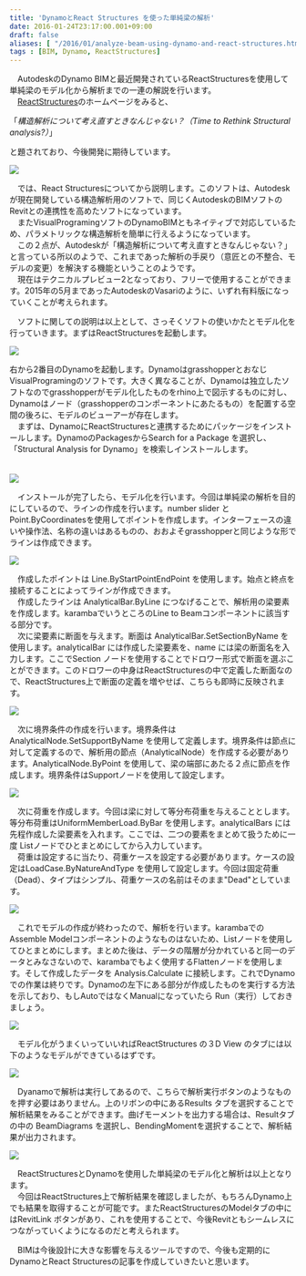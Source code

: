 ```yaml
---
title: 'DynamoとReact Structures を使った単純梁の解析'
date: 2016-01-24T23:17:00.001+09:00
draft: false
aliases: [ "/2016/01/analyze-beam-using-dynamo-and-react-structures.html" ]
tags : [BIM, Dynamo, ReactStructures]
---
```


　AutodeskのDynamo BIMと最近開発されているReactStructuresを使用して単純梁のモデル化から解析までの一連の解説を行います。  
　[ReactStructures](http://react.autodesk.com/)のホームページをみると、  
  

「_構造解析について考え直すときなんじゃない？（Time to Rethink Structural analysis?）_」 

  

と題されており、今後開発に期待しています。  
  

[![](https://2.bp.blogspot.com/-FrbrjO65KRA/VqRNDbLXIQI/AAAAAAAABK0/hBUvDikczak/s640/%25E3%2583%2588%25E3%2583%2583%25E3%2583%2597%25E7%2594%25A8%25E7%2594%25BB%25E5%2583%258F.JPG)](http://2.bp.blogspot.com/-FrbrjO65KRA/VqRNDbLXIQI/AAAAAAAABK0/hBUvDikczak/s1600/%25E3%2583%2588%25E3%2583%2583%25E3%2583%2597%25E7%2594%25A8%25E7%2594%25BB%25E5%2583%258F.JPG)

  

  

　では、React Structuresについてから説明します。このソフトは、Autodeskが現在開発している構造解析用のソフトで、同じくAutodeskのBIMソフトのRevitとの連携性を高めたソフトになっています。  
　またVisualProgramingソフトのDynamoBIMともネイティブで対応しているため、パラメトリックな構造解析を簡単に行えるようになっています。  
　この２点が、Autodeskが「構造解析について考え直すときなんじゃない？」と言っている所以のようで、これまであった解析の手戻り（意匠との不整合、モデルの変更）を解決する機能ということのようです。  
　現在はテクニカルプレビュー2となっており、フリーで使用することができます。2015年の5月まであったAutodeskのVasariのように、いずれ有料版になっていくことが考えられます。  
  
　ソフトに関しての説明は以上として、さっそくソフトの使いかたとモデル化を行っていきます。まずはReactStructuresを起動します。  
  

[![](https://3.bp.blogspot.com/-NLuWCl5wlM0/VqRKcIJDnCI/AAAAAAAABKg/51trtkuu0e0/s640/%25E3%2582%25BD%25E3%2583%2595%25E3%2583%2588%25E3%2581%25AE%25E8%25B5%25B7%25E5%258B%2595.JPG)](http://3.bp.blogspot.com/-NLuWCl5wlM0/VqRKcIJDnCI/AAAAAAAABKg/51trtkuu0e0/s1600/%25E3%2582%25BD%25E3%2583%2595%25E3%2583%2588%25E3%2581%25AE%25E8%25B5%25B7%25E5%258B%2595.JPG)

  

右から2番目のDynamoを起動します。DynamoはgrasshopperとおなじVisualProgramingのソフトです。大きく異なることが、Dynamoは独立したソフトなのでgrasshopperがモデル化したものをrhino上で図示するものに対し、Dynamoはノード（grasshopperのコンポーネントにあたるもの）を配置する空間の後ろに、モデルのビューアーが存在します。  
　まずは、DynamoにReactStructuresと連携するためにパッケージをインストールします。DynamoのPackagesからSearch for a Package を選択し、「Structural Analysis for Dynamo」を検索しインストールします。  
　  

[![](https://1.bp.blogspot.com/-kmkwG_LlOEQ/VqRMjEGyfZI/AAAAAAAABKs/cPT7t41W61Y/s640/react%25E3%2581%25AE%25E3%2582%25A4%25E3%2583%25B3%25E3%2582%25B9%25E3%2583%2588%25E3%2583%25BC%25E3%2583%25AB.JPG)](http://1.bp.blogspot.com/-kmkwG_LlOEQ/VqRMjEGyfZI/AAAAAAAABKs/cPT7t41W61Y/s1600/react%25E3%2581%25AE%25E3%2582%25A4%25E3%2583%25B3%25E3%2582%25B9%25E3%2583%2588%25E3%2583%25BC%25E3%2583%25AB.JPG)

  
  
　インストールが完了したら、モデル化を行います。今回は単純梁の解析を目的にしているので、ラインの作成を行います。number slider とPoint.ByCoordinatesを使用してポイントを作成します。インターフェースの違いや操作法、名称の違いはあるものの、おおよそgrasshopperと同じような形でラインは作成できます。  
  

[![](https://1.bp.blogspot.com/-MYY994ghQow/VqTUgiKO4WI/AAAAAAAABLE/0sP-rp4XtgQ/s640/%25E3%2583%25A9%25E3%2582%25A4%25E3%2583%25B3%25E3%2581%25AE%25E4%25BD%259C%25E6%2588%2590.JPG)](http://1.bp.blogspot.com/-MYY994ghQow/VqTUgiKO4WI/AAAAAAAABLE/0sP-rp4XtgQ/s1600/%25E3%2583%25A9%25E3%2582%25A4%25E3%2583%25B3%25E3%2581%25AE%25E4%25BD%259C%25E6%2588%2590.JPG)

  
　作成したポイントは Line.ByStartPointEndPoint を使用します。始点と終点を接続することによってラインが作成できます。  
　作成したラインは AnalyticalBar.ByLine につなげることで、解析用の梁要素を作成します。karambaでいうところのLine to Beamコンポーネントに該当する部分です。  
　次に梁要素に断面を与えます。断面は AnalyticalBar.SetSectionByName を使用します。analyticalBar には作成した梁要素を、name には梁の断面名を入力します。ここでSection ノードを使用することでドロワー形式で断面を選ぶことができます。このドロワーの中身はReactStructuresの中で定義した断面なので、ReactStructures上で断面の定義を増やせば、こちらも即時に反映されます。  
  

[![](https://4.bp.blogspot.com/-WhwUHyt7sec/VqTWhAN7WXI/AAAAAAAABLQ/ACnfPHLywbY/s640/%25E6%25A2%2581%25E8%25A6%2581%25E7%25B4%25A0%25E3%2581%25AE%25E4%25BD%259C%25E6%2588%2590.JPG)](http://4.bp.blogspot.com/-WhwUHyt7sec/VqTWhAN7WXI/AAAAAAAABLQ/ACnfPHLywbY/s1600/%25E6%25A2%2581%25E8%25A6%2581%25E7%25B4%25A0%25E3%2581%25AE%25E4%25BD%259C%25E6%2588%2590.JPG)

  
　次に境界条件の作成を行います。境界条件は AnalyticalNode.SetSupportByName を使用して定義します。境界条件は節点に対して定義するので、解析用の節点（AnalyticalNode）を作成する必要があります。AnalyticalNode.ByPoint を使用して、梁の端部にあたる２点に節点を作成します。境界条件はSupportノードを使用して設定します。  
  

[![](https://3.bp.blogspot.com/-7d60wkocij8/VqTYJO-6v7I/AAAAAAAABLc/kBUV4f87aDM/s640/%25E5%25A2%2583%25E7%2595%258C%25E6%259D%25A1%25E4%25BB%25B6%25E3%2581%25AE%25E4%25BD%259C%25E6%2588%2590.JPG)](http://3.bp.blogspot.com/-7d60wkocij8/VqTYJO-6v7I/AAAAAAAABLc/kBUV4f87aDM/s1600/%25E5%25A2%2583%25E7%2595%258C%25E6%259D%25A1%25E4%25BB%25B6%25E3%2581%25AE%25E4%25BD%259C%25E6%2588%2590.JPG)

  
　次に荷重を作成します。今回は梁に対して等分布荷重を与えることとします。等分布荷重はUniformMemberLoad.ByBar を使用します。analyticalBars には先程作成した梁要素を入れます。ここでは、二つの要素をまとめて扱うために一度 Listノードでひとまとめにしてから入力しています。  
　荷重は設定するに当たり、荷重ケースを設定する必要があります。ケースの設定はLoadCase.ByNatureAndType を使用して設定します。今回は固定荷重（Dead）、タイプはシンプル、荷重ケースの名前はそのまま"Dead"としています。  
  

[![](https://4.bp.blogspot.com/-y60f00vNbkM/VqTZa-YMxhI/AAAAAAAABLo/C7FsY_kYZnI/s640/%25E8%258D%25B7%25E9%2587%258D%25E3%2581%25AE%25E4%25BD%259C%25E6%2588%2590.JPG)](http://4.bp.blogspot.com/-y60f00vNbkM/VqTZa-YMxhI/AAAAAAAABLo/C7FsY_kYZnI/s1600/%25E8%258D%25B7%25E9%2587%258D%25E3%2581%25AE%25E4%25BD%259C%25E6%2588%2590.JPG)

  
　これでモデルの作成が終わったので、解析を行います。karambaでのAssemble Modelコンポーネントのようなものはないため、Listノードを使用してひとまとめにします。まとめた後は、データの階層が分かれていると同一のデータとみなさないので、karambaでもよく使用するFlattenノードを使用します。そして作成したデータを Analysis.Calculate に接続します。これでDynamoでの作業は終りです。Dynamoの左下にある部分が作成したものを実行する方法を示しており、もしAutoではなくManualになっていたら Run（実行）しておきましょう。  
  

[![](https://4.bp.blogspot.com/-v4w9QZ9_kbs/VqTaykW1SjI/AAAAAAAABL0/YeqARwf25I4/s640/%25E8%25A7%25A3%25E6%259E%2590.JPG)](http://4.bp.blogspot.com/-v4w9QZ9_kbs/VqTaykW1SjI/AAAAAAAABL0/YeqARwf25I4/s1600/%25E8%25A7%25A3%25E6%259E%2590.JPG)

  
　モデル化がうまくいっていいればReactStructures の３D View のタブには以下のようなモデルができているはずです。  
  

[![](https://4.bp.blogspot.com/-pPOBT4iveus/VqTbO9j-S9I/AAAAAAAABL8/4xajH478P9c/s640/%25E4%25BD%259C%25E6%2588%2590%25E3%2583%25A2%25E3%2583%2587%25E3%2583%25AB.JPG)](http://4.bp.blogspot.com/-pPOBT4iveus/VqTbO9j-S9I/AAAAAAAABL8/4xajH478P9c/s1600/%25E4%25BD%259C%25E6%2588%2590%25E3%2583%25A2%25E3%2583%2587%25E3%2583%25AB.JPG)

  
　Dyanamoで解析は実行してあるので、こちらで解析実行ボタンのようなものを押す必要はありません。上のリボンの中にあるResults タブを選択することで解析結果をみることができます。曲げモーメントを出力する場合は、Resultタブの中の BeamDiagrams を選択し、BendingMomentを選択することで、解析結果が出力されます。  
  

[![](https://2.bp.blogspot.com/-j2vq86wTw28/VqTcOFx_aUI/AAAAAAAABMI/s26b_6U9rPQ/s640/%25E8%25A7%25A3%25E6%259E%2590%25E7%25B5%2590%25E6%259E%259C.JPG)](http://2.bp.blogspot.com/-j2vq86wTw28/VqTcOFx_aUI/AAAAAAAABMI/s26b_6U9rPQ/s1600/%25E8%25A7%25A3%25E6%259E%2590%25E7%25B5%2590%25E6%259E%259C.JPG)

  
　ReactStructuresとDynamoを使用した単純梁のモデル化と解析は以上となります。  
　今回はReactStructures上で解析結果を確認しましたが、もちろんDynamo上でも結果を取得することが可能です。またReactStructuresのModelタブの中にはRevitLink ボタンがあり、これを使用することで、今後Revitともシームレスにつながっていくようになるのだと考えられます。  
  
　BIMは今後設計に大きな影響を与えるツールですので、今後も定期的にDynamoとReact Structuresの記事を作成していきたいと思います。